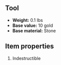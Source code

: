 ## Tool
- **Weight:** 0.1 lbs
- **Base value:** 10 gold
- **Base material:** Stone
## Item properties
1. Indestructible
